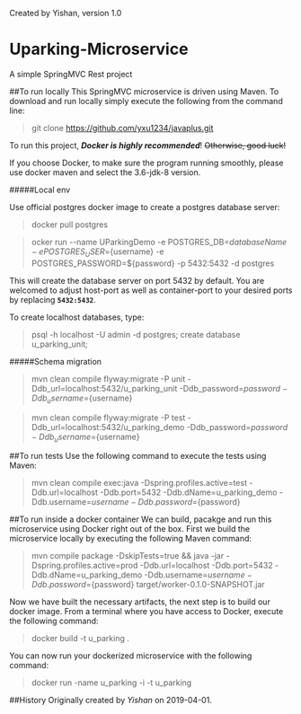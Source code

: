 Created by Yishan, version 1.0

Uparking-Microservice
=======================
A simple SpringMVC Rest project

##To run locally
This SpringMVC microservice is driven using Maven. To download and run locally simply execute the following from the command line:

> git clone https://github.com/yxu1234/javaplus.git

To run this project, **_Docker is highly recommended_**! ~~Otherwise, good luck!~~

If you choose Docker, to make sure the program running smoothly, please use docker maven and select the 3.6-jdk-8 version.

#####Local env

Use official postgres docker image to create a postgres database server:

>docker pull postgres

>ocker run --name UParkingDemo -e POSTGRES_DB=${databaseName} -e POSTGRES_USER=${username} -e POSTGRES_PASSWORD=${password} -p 5432:5432 -d postgres

This will create the database server on port 5432 by default. You are welcomed to adjust host-port as well as container-port to your desired ports by replacing **`5432:5432`**.

To create localhost databases, type:
> psql -h localhost -U admin -d postgres;
>create database u_parking_unit;

#####Schema migration

> mvn clean compile flyway:migrate -P unit -Ddb_url=localhost:5432/u_parking_unit -Ddb_password=${password} -Ddb_username=${username}

> mvn clean compile flyway:migrate -P test -Ddb_url=localhost:5432/u_parking_demo -Ddb_password=${password} -Ddb_username=${username}


##To run tests
Use the following command to execute the tests using Maven:
> mvn clean compile exec:java -Dspring.profiles.active=test -Ddb.url=localhost -Ddb.port=5432 -Ddb.dName=u_parking_demo -Ddb.username=${username} -Ddb.password=${password}


##To run inside a docker container
We can build, pacakge and run this microservice using Docker right out of the box. First we build the microservice locally by executing the following Maven command:

> mvn compile package -DskipTests=true && java -jar -Dspring.profiles.active=prod -Ddb.url=localhost -Ddb.port=5432 -Ddb.dName=u_parking_demo -Ddb.username=${username} -Ddb.password=${password} target/worker-0.1.0-SNAPSHOT.jar  

Now we have built the necessary artifacts, the next step is to build our docker image. From a terminal where you have access to Docker, execute the following command:

> docker build -t u_parking .

You can now run your dockerized microservice with the following command:

> docker run -name u_parking -i -t u_parking

##History
Originally created by _Yishan_ on 2019-04-01.
